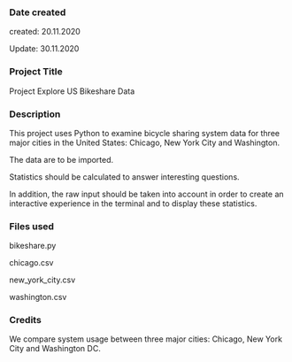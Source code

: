 ### Date created
created: 20.11.2020 

Update: 30.11.2020

### Project Title
Project Explore US Bikeshare Data

### Description
This project uses Python to examine bicycle sharing system data for three major cities in the United States: Chicago, New York City and Washington.

The data are to be imported. 

Statistics should be calculated to answer interesting questions.

In addition, the raw input should be taken into account in order to create an interactive experience in the terminal and to display these statistics.

### Files used
bikeshare.py 

chicago.csv 

new_york_city.csv 

washington.csv

### Credits
We compare system usage between three major cities: Chicago, New York City and Washington DC.

